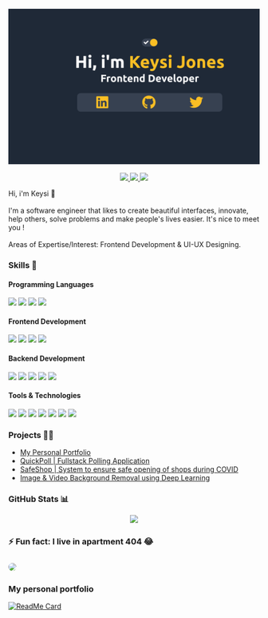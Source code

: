 <p align="center">
  <img src="./presentation.png">
</p>

<p align="center">
  <a href="https://www.linkedin.com/in/keysijones/">
    <img src="https://img.shields.io/badge/LinkedIn-0077B5?style=for-the-badge&logo=linkedin&logoColor=white">
  </a>
  <a href="https://twitter.com/keysi_jones">
    <img src="https://img.shields.io/badge/Twitter-1DA1F2?style=for-the-badge&logo=twitter&logoColor=white">
  </a>
  </a>
  <a href="mailto:keysijones02@gmail.com">
    <img src="https://img.shields.io/badge/Gmail-D14836?style=for-the-badge&logo=gmail&logoColor=white">
  </a>
</p>

Hi, i'm Keysi 👋
<br/>
<br/>
I'm a software engineer that likes to create beautiful
interfaces, innovate, help others, solve problems and make
people's lives easier. It's nice to meet you !
<br/>
<br/>
Areas of Expertise/Interest: Frontend Development & UI-UX Designing.

<h3>
  Skills 💼
</h3>
<h4>Programming Languages</h4>
<p>
  <img src="https://img.shields.io/badge/JavaScript-F7DF1E?style=for-the-badge&logo=javascript&logoColor=black">
  <img src="https://img.shields.io/badge/TypeScript-007ACC?style=for-the-badge&logo=typescript&logoColor=white">
    <img src="https://img.shields.io/badge/Java-red?style=for-the-badge&logo=java&logoColor=white">
      <img src="https://img.shields.io/badge/PHP-purple?style=for-the-badge&logo=php&logoColor=white">
</p>
<h4>Frontend Development</h4>
<p>
  <img src="https://img.shields.io/badge/HTML5-E34F26?style=for-the-badge&logo=html5&logoColor=white">
  <img src="https://img.shields.io/badge/CSS3-1572B6?style=for-the-badge&logo=css3&logoColor=white">
  <img src="https://img.shields.io/badge/React-20232A?style=for-the-badge&logo=react&logoColor=61DAFB">
  <img src="https://img.shields.io/badge/Tailwind_CSS-38B2AC?style=for-the-badge&logo=tailwind-css&logoColor=white">
</p>
<h4>Backend Development</h4>
<p>
  <img src="https://img.shields.io/badge/Node.js-339933?style=for-the-badge&logo=nodedotjs&logoColor=white">
  <img src="https://img.shields.io/badge/Express.js-000000?style=for-the-badge&logo=express&logoColor=white">
  <img src="https://img.shields.io/badge/MongoDB-white?style=for-the-badge&logo=mongodb&logoColor=4EA94B">
  <img src="https://img.shields.io/badge/MySQL-005C84?style=for-the-badge&logo=mysql&logoColor=white">
  <img src="https://img.shields.io/badge/Mongoose-00C58E?style=for-the-badge">
</p>
<h4>Tools & Technologies</h4>
<p>
  <img src="https://img.shields.io/badge/Git-F05032?style=for-the-badge&logo=git&logoColor=white">
  <img src="https://img.shields.io/badge/GitHub-100000?style=for-the-badge&logo=github&logoColor=white">
  <img src="https://img.shields.io/badge/Linux-FCC624?style=for-the-badge&logo=linux&logoColor=black">
  <img src="https://img.shields.io/badge/Postman-FF6C37?style=for-the-badge&logo=Postman&logoColor=white">
  <img src="https://img.shields.io/badge/Heroku-430098?style=for-the-badge&logo=heroku&logoColor=white">
  <img src="https://img.shields.io/badge/Vercel-000000?style=for-the-badge&logo=vercel&logoColor=white">
    <img src="https://img.shields.io/badge/Netlify-000000?style=for-the-badge&logo=netlify&logoColor=white">
</p>

<h3>
  Projects 👨‍💻
</h3>
<ul>
  <li><a href="https://github.com/KeysiJones/KeysiJones">My Personal Portfolio</a></li>
  <li><a href="https://github.com/Nkap23/QuickPoll">QuickPoll | Fullstack Polling Application</a></li>
  <li><a href="https://github.com/Project-SafeShop">SafeShop | System to ensure safe opening of shops during COVID</a></li>
  <li><a href="https://github.com/Nkap23/u2net_bgremove_code">Image & Video Background Removal using Deep Learning</a></li>
</ul>
<h3>
  GitHub Stats 📊
</h3>
<p align="center">
  <img src="https://github-readme-stats.vercel.app/api?username=KeysiJones&show_icons=true&theme=vision-friendly-dark">
</p>
<h3>
⚡ Fun fact: I live in apartment 404 😂
</h3>
<p align="left">
<img src="https://external-preview.redd.it/U5Z6Tx85_hs_TV5Sm7990ckwCMX9LfU6upyLsoGJJdA.jpg?auto=webp&s=4fd81ce826fdc4b11ed98d1375edd643b23dba9c" width="50%" style="border-radius: 10px; margin-top: 10px;"/>
</p>

### My personal portfolio

[![ReadMe Card](https://github-readme-stats.vercel.app/api/pin/?username=KeysiJones&repo=KeysiJones&theme=tokyonight&show_icons=true)](https://github.com/KeysiJones/KeysiJones)
